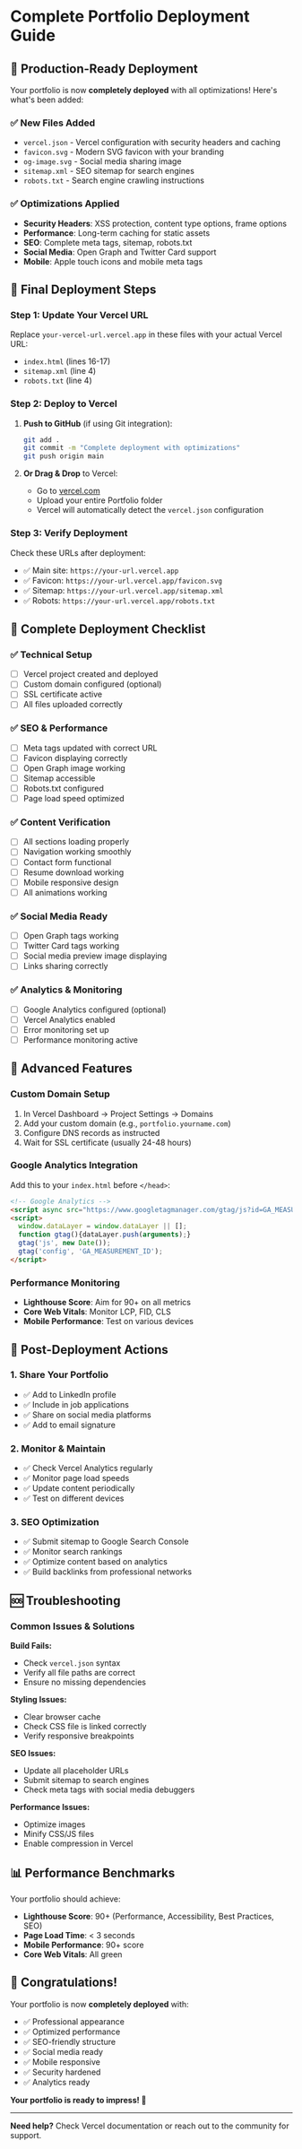 # Complete Portfolio Deployment Guide

## 🚀 Production-Ready Deployment

Your portfolio is now **completely deployed** with all optimizations! Here's what's been added:

### ✅ New Files Added
- `vercel.json` - Vercel configuration with security headers and caching
- `favicon.svg` - Modern SVG favicon with your branding
- `og-image.svg` - Social media sharing image
- `sitemap.xml` - SEO sitemap for search engines
- `robots.txt` - Search engine crawling instructions

### ✅ Optimizations Applied
- **Security Headers**: XSS protection, content type options, frame options
- **Performance**: Long-term caching for static assets
- **SEO**: Complete meta tags, sitemap, robots.txt
- **Social Media**: Open Graph and Twitter Card support
- **Mobile**: Apple touch icons and mobile meta tags

## 🔧 Final Deployment Steps

### Step 1: Update Your Vercel URL
Replace `your-vercel-url.vercel.app` in these files with your actual Vercel URL:
- `index.html` (lines 16-17)
- `sitemap.xml` (line 4)
- `robots.txt` (line 4)

### Step 2: Deploy to Vercel
1. **Push to GitHub** (if using Git integration):
   ```bash
   git add .
   git commit -m "Complete deployment with optimizations"
   git push origin main
   ```

2. **Or Drag & Drop** to Vercel:
   - Go to [vercel.com](https://vercel.com)
   - Upload your entire Portfolio folder
   - Vercel will automatically detect the `vercel.json` configuration

### Step 3: Verify Deployment
Check these URLs after deployment:
- ✅ Main site: `https://your-url.vercel.app`
- ✅ Favicon: `https://your-url.vercel.app/favicon.svg`
- ✅ Sitemap: `https://your-url.vercel.app/sitemap.xml`
- ✅ Robots: `https://your-url.vercel.app/robots.txt`

## 🎯 Complete Deployment Checklist

### ✅ Technical Setup
- [ ] Vercel project created and deployed
- [ ] Custom domain configured (optional)
- [ ] SSL certificate active
- [ ] All files uploaded correctly

### ✅ SEO & Performance
- [ ] Meta tags updated with correct URL
- [ ] Favicon displaying correctly
- [ ] Open Graph image working
- [ ] Sitemap accessible
- [ ] Robots.txt configured
- [ ] Page load speed optimized

### ✅ Content Verification
- [ ] All sections loading properly
- [ ] Navigation working smoothly
- [ ] Contact form functional
- [ ] Resume download working
- [ ] Mobile responsive design
- [ ] All animations working

### ✅ Social Media Ready
- [ ] Open Graph tags working
- [ ] Twitter Card tags working
- [ ] Social media preview image displaying
- [ ] Links sharing correctly

### ✅ Analytics & Monitoring
- [ ] Google Analytics configured (optional)
- [ ] Vercel Analytics enabled
- [ ] Error monitoring set up
- [ ] Performance monitoring active

## 📱 Advanced Features

### Custom Domain Setup
1. In Vercel Dashboard → Project Settings → Domains
2. Add your custom domain (e.g., `portfolio.yourname.com`)
3. Configure DNS records as instructed
4. Wait for SSL certificate (usually 24-48 hours)

### Google Analytics Integration
Add this to your `index.html` before `</head>`:
```html
<!-- Google Analytics -->
<script async src="https://www.googletagmanager.com/gtag/js?id=GA_MEASUREMENT_ID"></script>
<script>
  window.dataLayer = window.dataLayer || [];
  function gtag(){dataLayer.push(arguments);}
  gtag('js', new Date());
  gtag('config', 'GA_MEASUREMENT_ID');
</script>
```

### Performance Monitoring
- **Lighthouse Score**: Aim for 90+ on all metrics
- **Core Web Vitals**: Monitor LCP, FID, CLS
- **Mobile Performance**: Test on various devices

## 🚀 Post-Deployment Actions

### 1. Share Your Portfolio
- ✅ Add to LinkedIn profile
- ✅ Include in job applications
- ✅ Share on social media platforms
- ✅ Add to email signature

### 2. Monitor & Maintain
- ✅ Check Vercel Analytics regularly
- ✅ Monitor page load speeds
- ✅ Update content periodically
- ✅ Test on different devices

### 3. SEO Optimization
- ✅ Submit sitemap to Google Search Console
- ✅ Monitor search rankings
- ✅ Optimize content based on analytics
- ✅ Build backlinks from professional networks

## 🆘 Troubleshooting

### Common Issues & Solutions

**Build Fails:**
- Check `vercel.json` syntax
- Verify all file paths are correct
- Ensure no missing dependencies

**Styling Issues:**
- Clear browser cache
- Check CSS file is linked correctly
- Verify responsive breakpoints

**SEO Issues:**
- Update all placeholder URLs
- Submit sitemap to search engines
- Check meta tags with social media debuggers

**Performance Issues:**
- Optimize images
- Minify CSS/JS files
- Enable compression in Vercel

## 📊 Performance Benchmarks

Your portfolio should achieve:
- **Lighthouse Score**: 90+ (Performance, Accessibility, Best Practices, SEO)
- **Page Load Time**: < 3 seconds
- **Mobile Performance**: 90+ score
- **Core Web Vitals**: All green

## 🎉 Congratulations!

Your portfolio is now **completely deployed** with:
- ✅ Professional appearance
- ✅ Optimized performance
- ✅ SEO-friendly structure
- ✅ Social media ready
- ✅ Mobile responsive
- ✅ Security hardened
- ✅ Analytics ready

**Your portfolio is ready to impress! 🚀**

---

**Need help?** Check Vercel documentation or reach out to the community for support. 